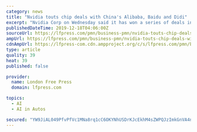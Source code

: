 ```yaml
---
category: news
title: "Nvidia touts chip deals with China's Alibaba, Baidu and Didi"
excerpt: "Nvidia Corp on Wednesday said it has won a series of deals in which some of China’s biggest technology companies are using its chips to make product recommendations and to develop self-driving vehicles. Nvidia told reporters that e-commerce giant Alibaba Group Holding Ltd and search engine provider Baidu Inc have started using its chips to ..."
publishedDateTime: 2019-12-18T04:06:00Z
sourceUrl: https://lfpress.com/pmn/business-pmn/nvidia-touts-chip-deals-with-chinas-alibaba-baidu-and-didi/wcm/fbd94e33-18ca-4a6e-9f36-7baa787223b5
ampUrl: https://lfpress.com/pmn/business-pmn/nvidia-touts-chip-deals-with-chinas-alibaba-baidu-and-didi/wcm/fbd94e33-18ca-4a6e-9f36-7baa787223b5/amp
cdnAmpUrl: https://lfpress-com.cdn.ampproject.org/c/s/lfpress.com/pmn/business-pmn/nvidia-touts-chip-deals-with-chinas-alibaba-baidu-and-didi/wcm/fbd94e33-18ca-4a6e-9f36-7baa787223b5/amp
type: article
quality: 39
heat: 39
published: false

provider:
  name: London Free Press
  domain: lfpress.com

topics:
  - AI
  - AI in Autos

secured: "YW9JiAL049PfvPfVc1MNa8rq1cC6OKYNhUSDrKJcEkhM4sZWPQJzImkGnVA4nfNfKjFYauHLjYV54eC4Ql4LaU2hs1snAkUQE5t8E8Dx0brFWcTl0KbYmgLkHyRWGD5hgnOYYckfn6GRa6vfsF3qUZaMWqTuZxcTIdXhdbJw4P37b9WSF3sS7PDj5w7ezK79uvyq7252wrTei3SaMS2lLGg2LR8wzpVPhGB1ReqviDDQGIkDx5Teq8Rm5FWdFketEN2R8+YfB9JjSarfQpK/cA==;U0AcB7ENApLt1iLBmG2nIA=="
---
```


